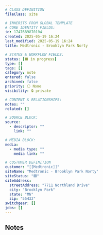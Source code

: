 ```yaml
---
# CLASS DEFINITION
fileClass: site

# INHERITS FROM GLOBAL TEMPLATE
# CORE IDENTITY FIELDS:
id: 1747689870104
created: 2025-05-19 16:24
last_modified: 2025-05-19 16:24
title: Medtronic - Brooklyn Park Norty

# STATUS & WORKFLOW FIELDS:
status: [🟧 in progress]
type: []
tags: []
category: note
entered: false
archived: false
priority: ⚪ None
visibility: 🔒 private

# CONTENT & RELATIONSHIPS:
notes: ""
related: []

# SOURCE BLOCK:
source:
  - descriptor: ""
    link: ""

# MEDIA BLOCK:
media:
  - media type: ""
    media link: ""

# CUSTOMER DEFINITION
customer: "[[Medtronic]]"
siteName: "Medtronic - Brooklyn Park Norty"
siteStatus: "🟩"
siteAddress:
  streetAddress: "7711 Northland Drive"
  city: "Brooklyn Park"
  state: "MN"
  zip: "55432"
switchgear: []
jobs: []
---
```


## Notes